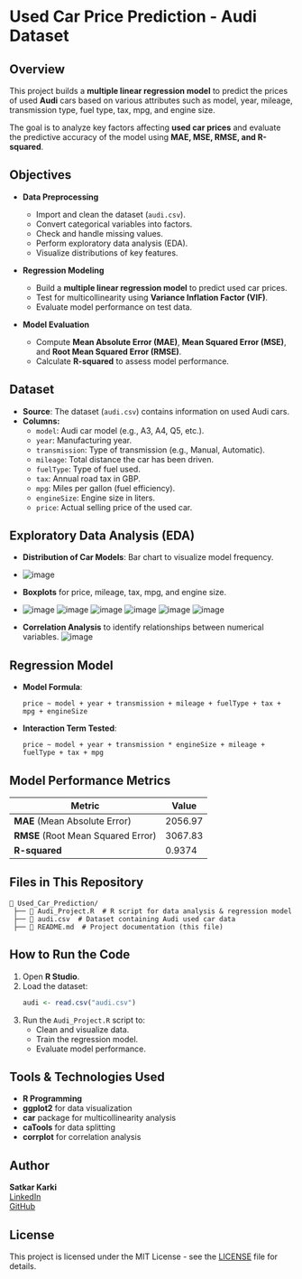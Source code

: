 # Used Car Price Prediction - Audi Dataset

## Overview
This project builds a **multiple linear regression model** to predict the prices of used **Audi** cars based on various attributes such as model, year, mileage, transmission type, fuel type, tax, mpg, and engine size. 

The goal is to analyze key factors affecting **used car prices** and evaluate the predictive accuracy of the model using **MAE, MSE, RMSE, and R-squared**.

## Objectives
- **Data Preprocessing**
  - Import and clean the dataset (`audi.csv`).
  - Convert categorical variables into factors.
  - Check and handle missing values.
  - Perform exploratory data analysis (EDA).
  - Visualize distributions of key features.

- **Regression Modeling**
  - Build a **multiple linear regression model** to predict used car prices.
  - Test for multicollinearity using **Variance Inflation Factor (VIF)**.
  - Evaluate model performance on test data.

- **Model Evaluation**
  - Compute **Mean Absolute Error (MAE)**, **Mean Squared Error (MSE)**, and **Root Mean Squared Error (RMSE)**.
  - Calculate **R-squared** to assess model performance.

## Dataset
- **Source**: The dataset (`audi.csv`) contains information on used Audi cars.
- **Columns:**
  - `model`: Audi car model (e.g., A3, A4, Q5, etc.).
  - `year`: Manufacturing year.
  - `transmission`: Type of transmission (e.g., Manual, Automatic).
  - `mileage`: Total distance the car has been driven.
  - `fuelType`: Type of fuel used.
  - `tax`: Annual road tax in GBP.
  - `mpg`: Miles per gallon (fuel efficiency).
  - `engineSize`: Engine size in liters.
  - `price`: Actual selling price of the used car.

## Exploratory Data Analysis (EDA)
- **Distribution of Car Models**: Bar chart to visualize model frequency.
- ![image](https://github.com/user-attachments/assets/4a32435e-6d8f-4b38-a99e-da76584ba83c)

- **Boxplots** for price, mileage, tax, mpg, and engine size.
- ![image](https://github.com/user-attachments/assets/810304b5-dcd4-4531-bbc2-b6a1eaed80eb)
![image](https://github.com/user-attachments/assets/15bb0145-1982-41d7-87ba-bf58b40defe6)
![image](https://github.com/user-attachments/assets/4e3a0280-ef7b-46c7-9daf-166e9c237406)
![image](https://github.com/user-attachments/assets/d8d19052-8091-4273-863f-3ac0a24ac071)
![image](https://github.com/user-attachments/assets/603b7e88-8f2b-4ce9-8d97-cd9d9e0e1c9a)
![image](https://github.com/user-attachments/assets/079db1ba-b305-4b3d-b9b2-2dcee6c8c99b)




- **Correlation Analysis** to identify relationships between numerical variables.
![image](https://github.com/user-attachments/assets/52a15c87-9fa5-4478-b949-a15d11af4081)

## Regression Model
- **Model Formula**:
  ```
  price ~ model + year + transmission + mileage + fuelType + tax + mpg + engineSize
  ```
- **Interaction Term Tested**:
  ```
  price ~ model + year + transmission * engineSize + mileage + fuelType + tax + mpg
  ```

## Model Performance Metrics
| Metric | Value |
|--------|------|
| **MAE** (Mean Absolute Error) | 2056.97 |
| **RMSE** (Root Mean Squared Error) | 3067.83 |
| **R-squared** | 0.9374 |

## Files in This Repository
```
📂 Used_Car_Prediction/
 ├── 📜 Audi_Project.R  # R script for data analysis & regression model
 ├── 📜 audi.csv  # Dataset containing Audi used car data
 ├── 📜 README.md  # Project documentation (this file)
```

## How to Run the Code
1. Open **R Studio**.
2. Load the dataset:
   ```r
   audi <- read.csv("audi.csv")
   ```
3. Run the `Audi_Project.R` script to:
   - Clean and visualize data.
   - Train the regression model.
   - Evaluate model performance.

## Tools & Technologies Used
- **R Programming**
- **ggplot2** for data visualization
- **car** package for multicollinearity analysis
- **caTools** for data splitting
- **corrplot** for correlation analysis

## Author
**Satkar Karki**  
[LinkedIn](https://www.linkedin.com/in/satkarkarki)  
[GitHub](https://github.com/satkar605)

## License
This project is licensed under the MIT License - see the [LICENSE](LICENSE) file for details.
